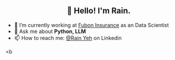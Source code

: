 <h2 align="center">👋 Hello! I'm Rain.</h2>
<p align="center">
</p>


- 🔭 I’m currently working at [Fubon Insurance](https://www.fubon.com/life/) as an Data Scientist
- 💬 Ask me about **Python, LLM**
- 📫 How to reach me: [@Rain Yeh](https://www.linkedin.com/in/%E6%89%BF%E9%BD%8A-%E8%91%89-592444209/) on Linkedin



<b
